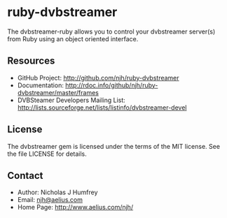 ruby-dvbstreamer
================

The dvbstreamer-ruby allows you to control your dvbstreamer server(s) from Ruby using an object oriented interface.


Resources
---------

* GitHub Project: http://github.com/njh/ruby-dvbstreamer
* Documentation: http://rdoc.info/github/njh/ruby-dvbstreamer/master/frames
* DVBSteamer Developers Mailing List: http://lists.sourceforge.net/lists/listinfo/dvbstreamer-devel


License
-------

The dvbstreamer gem is licensed under the terms of the MIT license.
See the file LICENSE for details.


Contact
-------

* Author:    Nicholas J Humfrey
* Email:     njh@aelius.com
* Home Page: http://www.aelius.com/njh/
